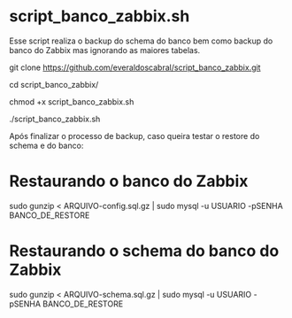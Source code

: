 # script_banco_zabbix.sh

Esse script realiza o backup do schema do banco bem como backup do banco do Zabbix mas ignorando as maiores tabelas.

git clone https://github.com/everaldoscabral/script_banco_zabbix.git

cd script_banco_zabbix/

chmod +x script_banco_zabbix.sh

./script_banco_zabbix.sh

Após finalizar o processo de backup, caso queira testar o restore do schema e do banco:

# Restaurando o banco do Zabbix #
sudo gunzip < ARQUIVO-config.sql.gz | sudo mysql -u USUARIO -pSENHA BANCO_DE_RESTORE

# Restaurando o schema do banco do Zabbix #
sudo gunzip < ARQUIVO-schema.sql.gz | sudo mysql -u USUARIO -pSENHA BANCO_DE_RESTORE
